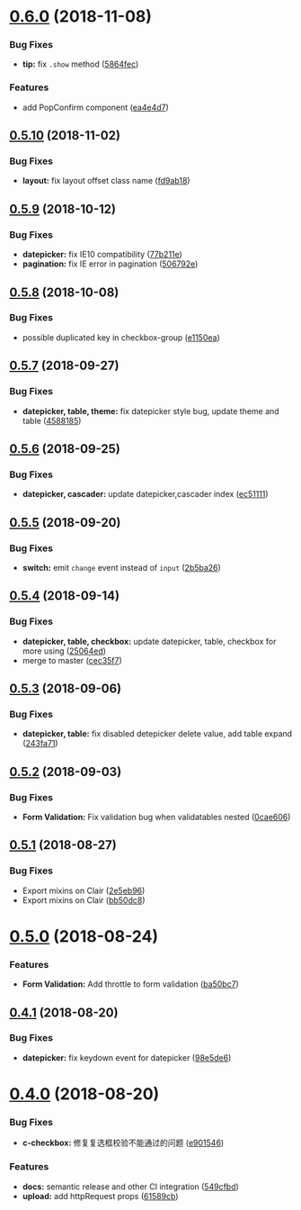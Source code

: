 # [0.6.0](https://github.com/clair-design/clair/compare/v0.5.10...v0.6.0) (2018-11-08)


### Bug Fixes

* **tip:** fix `.show` method ([5864fec](https://github.com/clair-design/clair/commit/5864fec))


### Features

* add PopConfirm component ([ea4e4d7](https://github.com/clair-design/clair/commit/ea4e4d7))

## [0.5.10](https://github.com/clair-design/clair/compare/v0.5.9...v0.5.10) (2018-11-02)


### Bug Fixes

* **layout:** fix layout offset class name ([fd9ab18](https://github.com/clair-design/clair/commit/fd9ab18))

## [0.5.9](https://github.com/clair-design/clair/compare/v0.5.8...v0.5.9) (2018-10-12)


### Bug Fixes

* **datepicker:** fix IE10 compatibility ([77b211e](https://github.com/clair-design/clair/commit/77b211e))
* **pagination:** fix IE error in pagination ([506792e](https://github.com/clair-design/clair/commit/506792e))

## [0.5.8](https://github.com/clair-design/clair/compare/v0.5.7...v0.5.8) (2018-10-08)


### Bug Fixes

* possible duplicated key in checkbox-group ([e1150ea](https://github.com/clair-design/clair/commit/e1150ea))

## [0.5.7](https://github.com/clair-design/clair/compare/v0.5.6...v0.5.7) (2018-09-27)


### Bug Fixes

* **datepicker, table, theme:** fix datepicker style bug, update theme and table ([4588185](https://github.com/clair-design/clair/commit/4588185))

## [0.5.6](https://github.com/clair-design/clair/compare/v0.5.5...v0.5.6) (2018-09-25)


### Bug Fixes

* **datepicker, cascader:** update datepicker,cascader index ([ec51111](https://github.com/clair-design/clair/commit/ec51111))

## [0.5.5](https://github.com/clair-design/clair/compare/v0.5.4...v0.5.5) (2018-09-20)


### Bug Fixes

* **switch:** emit `change` event instead of `input` ([2b5ba26](https://github.com/clair-design/clair/commit/2b5ba26))

## [0.5.4](https://github.com/clair-design/clair/compare/v0.5.3...v0.5.4) (2018-09-14)


### Bug Fixes

* **datepicker, table, checkbox:** update datepicker, table, checkbox for more using ([25064ed](https://github.com/clair-design/clair/commit/25064ed))
* merge to master ([cec35f7](https://github.com/clair-design/clair/commit/cec35f7))

## [0.5.3](https://github.com/clair-design/clair/compare/v0.5.2...v0.5.3) (2018-09-06)


### Bug Fixes

* **datepicker, table:** fix disabled detepicker delete value, add table expand ([243fa71](https://github.com/clair-design/clair/commit/243fa71))

## [0.5.2](https://github.com/clair-design/clair/compare/v0.5.1...v0.5.2) (2018-09-03)


### Bug Fixes

* **Form Validation:** Fix validation bug when validatables nested ([0cae606](https://github.com/clair-design/clair/commit/0cae606))

## [0.5.1](https://github.com/clair-design/clair/compare/v0.5.0...v0.5.1) (2018-08-27)


### Bug Fixes

* Export mixins on Clair ([2e5eb96](https://github.com/clair-design/clair/commit/2e5eb96))
* Export mixins on Clair ([bb50dc8](https://github.com/clair-design/clair/commit/bb50dc8))

# [0.5.0](https://github.com/clair-design/clair/compare/v0.4.1...v0.5.0) (2018-08-24)


### Features

* **Form Validation:** Add throttle to form validation ([ba50bc7](https://github.com/clair-design/clair/commit/ba50bc7))

## [0.4.1](https://github.com/clair-design/clair/compare/v0.4.0...v0.4.1) (2018-08-20)


### Bug Fixes

* **datepicker:** fix keydown event for datepicker ([98e5de6](https://github.com/clair-design/clair/commit/98e5de6))

# [0.4.0](https://github.com/clair-design/clair/compare/v0.3.1...v0.4.0) (2018-08-20)


### Bug Fixes

* **c-checkbox:** 修复复选框校验不能通过的问题 ([e901546](https://github.com/clair-design/clair/commit/e901546))


### Features

* **docs:** semantic release and other CI integration ([549cfbd](https://github.com/clair-design/clair/commit/549cfbd))
* **upload:** add httpRequest props ([61589cb](https://github.com/clair-design/clair/commit/61589cb))
